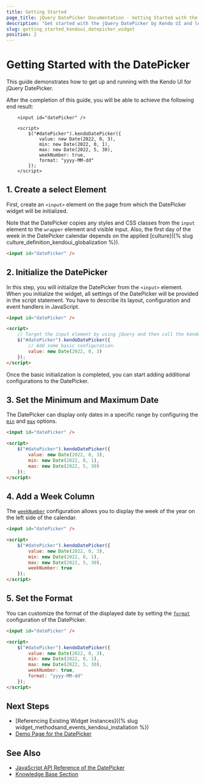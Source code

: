 ```yaml
---
title: Getting Started
page_title: jQuery DatePicker Documentation - Getting Started with the DatePicker
description: "Get started with the jQuery DatePicker by Kendo UI and learn how to create, initialize, and enable the widget."
slug: getting_started_kendoui_datepicker_widget
position: 2
---
```


# Getting Started with the DatePicker

This guide demonstrates how to get up and running with the Kendo UI for jQuery DatePicker.

After the completion of this guide, you will be able to achieve the following end result:

```dojo
    <input id="datePicker" />

	<script>    
		$("#datePicker").kendoDatePicker({        
			value: new Date(2022, 0, 3),
			min: new Date(2022, 0, 1),
			max: new Date(2022, 5, 30),
			weekNumber: true,
			format: "yyyy-MM-dd"
		});
	</script>
```

## 1. Create a select Element

First, create an `<input>` element on the page from which the DatePicker widget will be initialized. 

Note that the DatePicker copies any styles and CSS classes from the `input` element to the `wrapper` element and visible input. Also, the first day of the week in the DatePicker calendar depends on the applied [culture]({% slug culture_definition_kendoui_globalization %}).

```html
<input id="datePicker" />
```

## 2. Initialize the DatePicker 

In this step, you will initialize the DatePicker from the `<input>` element. When you initialize the widget, all settings of the DatePicker will be provided in the script statement. You have to describe its layout, configuration and event handlers in JavaScript.


```html
<input id="datePicker" />

<script>
    // Target the input element by using jQuery and then call the kendoDatePicker() method.
    $("#datePicker").kendoDatePicker({
        // Add some basic configuration.
        value: new Date(2022, 0, 3)
    });
</script>
```

Once the basic initialization is completed, you can start adding additional configurations to the DatePicker. 

## 3. Set the Minimum and Maximum Date

The DatePicker can display only dates in a specific range by configuring the [`min`](/api/javascript/ui/datepicker/configuration/min) and [`max`](/api/javascript/ui/datepicker/configuration/max) options.

```html
<input id="datePicker" />

<script>    
    $("#datePicker").kendoDatePicker({        
        value: new Date(2022, 0, 3),
		min: new Date(2022, 0, 1),
		max: new Date(2022, 5, 30)	
    });
</script>
```

## 4. Add a Week Column

The [`weekNumber`](/api/javascript/ui/datepicker/configuration/weeknumber) configuration allows you to display the week of the year on the left side of the calendar.

```html
<input id="datePicker" />

<script>    
    $("#datePicker").kendoDatePicker({        
        value: new Date(2022, 0, 3),
		min: new Date(2022, 0, 1),
		max: new Date(2022, 5, 30),
		weekNumber: true
    });
</script>
```

## 5. Set the Format

You can customize the format of the displayed date by setting the [`format`](/api/javascript/ui/datepicker/configuration/format) configuration of the DatePicker.

```html
<input id="datePicker" />

<script>    
    $("#datePicker").kendoDatePicker({        
        value: new Date(2022, 0, 3),
		min: new Date(2022, 0, 1),
		max: new Date(2022, 5, 30),
		weekNumber: true,
		format: "yyyy-MM-dd"
    });
</script>
```

## Next Steps 

* [Referencing Existing Widget Instances]({% slug widget_methodsand_events_kendoui_installation %}) 
* [Demo Page for the DatePicker](https://demos.telerik.com/kendo-ui/datepicker/index)

## See Also 

* [JavaScript API Reference of the DatePicker](/api/javascript/ui/datepicker)
* [Knowledge Base Section](/knowledge-base)

<script>
  window.onload = function() {
    document.getElementsByClassName("btn-run")[0].click();
  }
</script>